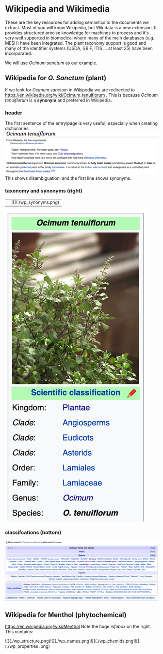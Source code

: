 # Wikipedia and Wikimedia

These are the key resources for adding semantics to the documents we extract. Most of you will know Wikipedia, but Wikidata is a new
extension. It provides structured precise knowledge for machines to process and it's very well supported in biomedical where many of the main 
databases (e.g. MESH) have been integrated. The plant taxonomy support is good and many of the identifier systems (USDA, GBIF, ITIS ... at least 25) have been 
incorporated.

We will use *Ocimum sanctum* as our example.

## Wikipedia for *O. Sanctum* (plant)

If we look for *Ocimum sanctum* in Wikipedia we are redirected to
https://en.wikipedia.org/wiki/Ocimum_tenuiflorum .
This is because *Ocimum tenuiflorum* is a **synonym** and preferred in Wikipedia. 


### header
The first sentence of the entry/page is very useful, especially when creating dictionaries.
![](./wp_header.png)
This shows disambiguation, and the first line shows synonyms.
### taxonomy and synonyms (right)

<table>
<tr><td><img href="./wp_taxonomy.png"/></td><td>![](./wp_synonyms.png)</td></tr>
</table>

![](./wp_taxonomy.png)

### classifcations (bottom)
![](./wp_listofspices.png)
![](./wp_identifiers.png)
![](./wp_categories.png)

## Wikipedia for Menthol (phytochemical)
https://en.wikipedia.org/wiki/Menthol
Note the huge *infobox* on the right. This contains:
<tr><td>![](./wp_structure.png)</td><td>![](./wp_names.png)</td><td>![](./wp_chemids.png)</td><td>![](./wp_properties
.png)</td></tr>






